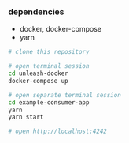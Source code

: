 ### dependencies
* docker, docker-compose
* yarn

```bash
# clone this repository

# open terminal session
cd unleash-docker
docker-compose up

# open separate terminal session
cd example-consumer-app
yarn
yarn start

# open http://localhost:4242

```
